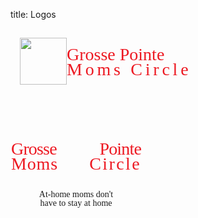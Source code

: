 title: Logos


<style>
  #logos {
    list-style:none;
    font-size:2em;
  }
</style>
<div id="logos" style="padding:15px;">
<img src="/theme/images/tree.png" style="float:left; width:75px" />
<p style="
  font-family: 'Fredericka the Great', cursive;
  line-height:.85em;
  color: #ed1922;
  margin:15px 0 0 -5px;">
  <span>Grosse Pointe</span>
  <br>
  <span style="letter-spacing:.17em">Moms Circle</span>
</p>
</div>

<div style="width: 210px;position: relative;">
<div id="logos" style="padding: 1px;background: url(/theme/images/tree.png) 91% 0px no-repeat;background-size:contain;height: 150px;">
<p style="
  font-family: 'Fredericka the Great', cursive;
  line-height:.85em;
  color: #ed1922;
  margin: 42% 0;
  ">
  <span style="float:left;letter-spacing: -.03em;">Grosse</span><span style="float:right;letter-spacing: -.03em;">Pointe</span>
  <br>
  <span style="float:left;letter-spacing: .03em;">Moms</span><span style="float:right;letter-spacing: .085em;">Circle</span>
</p>
</div>
<p style="text-align:center;line-height:1em;font-family: 'Lucida Sans Unicode';">At-home moms don't<br>have to stay at home</p>
<div>
    </div>
  </div>
